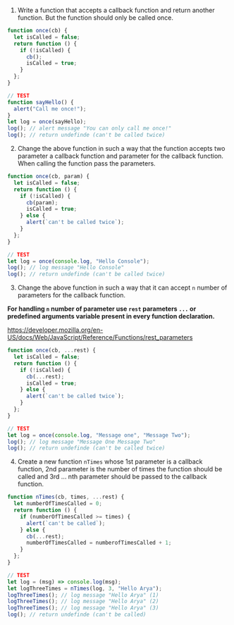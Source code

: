 1. Write a function that accepts a callback function and return another function. But the function should only be called once.

```js
function once(cb) {
  let isCalled = false;
  return function () {
    if (!isCalled) {
      cb();
      isCalled = true;
    }
  };
}

// TEST
function sayHello() {
  alert("Call me once!");
}
let log = once(sayHello);
log(); // alert message "You can only call me once!"
log(); // return undefinde (can't be called twice)
```

2. Change the above function in such a way that the function accepts two parameter a callback function and parameter for the callback function. When calling the function pass the parameters.

```js
function once(cb, param) {
  let isCalled = false;
  return function () {
    if (!isCalled) {
      cb(param);
      isCalled = true;
    } else {
      alert(`can't be called twice`);
    }
  };
}

// TEST
let log = once(console.log, "Hello Console");
log(); // log message "Hello Console"
log(); // return undefinde (can't be called twice)
```

3. Change the above function in such a way that it can accept `n` number of parameters for the callback function.

**For handling `n` number of parameter use `rest` parameters `...` or predefined arguments variable present in every function declaration.**

https://developer.mozilla.org/en-US/docs/Web/JavaScript/Reference/Functions/rest_parameters

```js
function once(cb, ...rest) {
  let isCalled = false;
  return function () {
    if (!isCalled) {
      cb(...rest);
      isCalled = true;
    } else {
      alert(`can't be called twice`);
    }
  };
}

// TEST
let log = once(console.log, "Message one", "Message Two");
log(); // log message "Message One Message Two"
log(); // return undefinde (can't be called twice)
```

4. Create a new function `nTimes` whose 1st parameter is a callback function, 2nd parameter is the number of times the function should be called and 3rd ... nth parameter should be passed to the callback function.

```js
function nTimes(cb, times, ...rest) {
  let numberOfTimesCalled = 0;
  return function () {
    if (numberOfTimesCalled >= times) {
      alert(`can't be called`);
    } else {
      cb(...rest);
      numberOfTimesCalled = numberofTimesCalled + 1;
    }
  };
}

// TEST
let log = (msg) => console.log(msg);
let logThreeTimes = nTimes(log, 3, "Hello Arya");
logThreeTimes(); // log message "Hello Arya" (1)
logThreeTimes(); // log message "Hello Arya" (2)
logThreeTimes(); // log message "Hello Arya" (3)
log(); // return undefinde (can't be called)
```
